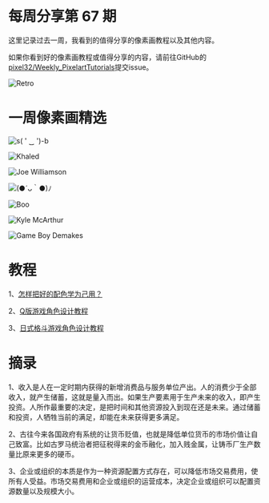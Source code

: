 # 每周分享第 67 期

这里记录过去一周，我看到的值得分享的像素画教程以及其他内容。

如果你看到好的像素画教程或值得分享的内容，请前往GitHub的[pixel32/Weekly_PixelartTutorials](https://github.com/pixel32/Weekly_PixelartTutorials "pixel32/Weekly_PixelartTutorials")提交issue。

![Retro](.img/EQAa9S0XUAEd0Cy.png)

# 一周像素画精选

![s( ' ‿ ')-b
](https://pbs.twimg.com/media/EQGXXgrWoAAO0-2?format=png&name=medium)

![Khaled
](https://pbs.twimg.com/media/EQFjg3GXkAAZeQO?format=png&name=large)

![Joe Williamson
](https://pbs.twimg.com/media/EQIDDVMWAAcYMhH?format=png&name=small)

![(●´ᴗ｀●)ﾉ
](https://pbs.twimg.com/media/EQMq2PEU8AA_S3A?format=png&name=small)

![Boo
](https://pbs.twimg.com/media/EQLTHfmXsAAElF2?format=png&name=small)

![Kyle McArthur
](https://pbs.twimg.com/media/EQIEFkOUcAAhlAb?format=png&name=small)

![Game Boy Demakes
](https://pbs.twimg.com/media/EQIDKayWsAI7rS6?format=png&name=medium)

# 教程

1、[怎样把好的配色学为己用？](https://mp.weixin.qq.com/s/rFvYenNrz-w_i-Kz_y_miQ)

2、[Q版游戏角色设计教程](https://mp.weixin.qq.com/s/X-vTDEvV3AqqRUeo-ZTbfA)

3、[日式格斗游戏角色设计教程](https://mp.weixin.qq.com/s/X37cViIaew7lE6eaGNyCJw)

# 摘录

1、收入是人在一定时期内获得的新增消费品与服务单位产出。人的消费少于全部收入，就产生储蓄，这就是量入而出。如果生产要素用于生产未来的收入，即产生投资。人所作最重要的决定，是把时间和其他资源投入到现在还是未来。通过储蓄和投资，人牺牲当前的满足，却能在未来获得更多满足。

2、古往今来各国政府有系统的让货币贬值，也就是降低单位货币的市场价值让自己致富。比如古罗马统治者把征税得来的金币融化，加入贱金属，让铸币厂生产数量比原来更多的硬币。

3、企业或组织的本质是作为一种资源配置方式存在，可以降低市场交易费用，使所有人受益。市场交易费用和企业或组织的运营成本，决定企业或组织可以配置资源数量以及规模大小。